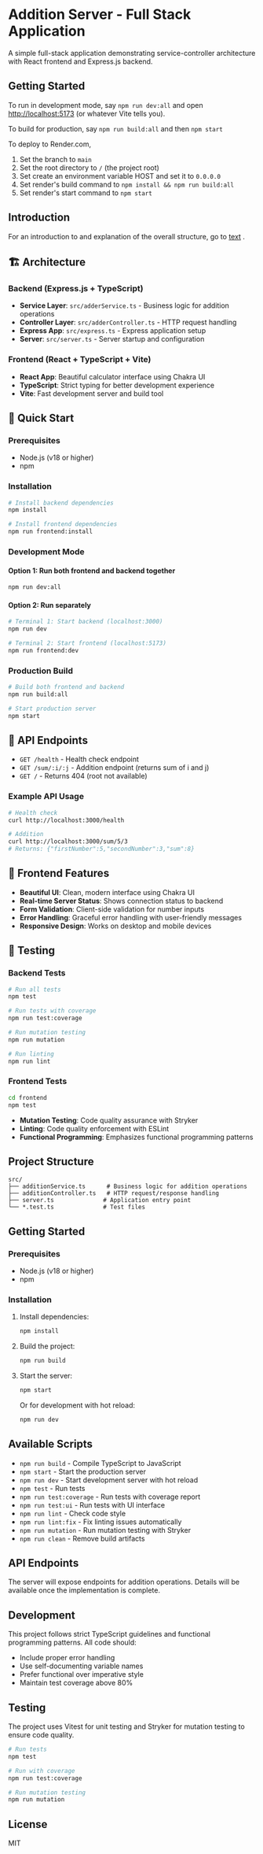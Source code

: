# Addition Server - Full Stack Application

A simple full-stack application demonstrating service-controller architecture with React frontend and Express.js backend.

## Getting Started

To run in development mode, say `npm run dev:all` and open [http://localhost:5173](http://localhost:5173) (or whatever Vite tells you).

To build for production, say `npm run build:all` and then `npm start`

To deploy to Render.com,
1. Set the branch to `main`
2. Set the root directory to `/` (the project root)
3. Set create an environment variable HOST and set it to `0.0.0.0`
4. Set render's build command to `npm install && npm run build:all`
5. Set render's start command to `npm start`

## Introduction

For an introduction to and explanation of the overall structure, go to [text](https://docs.google.com/document/d/1twG6vNyQ5K2-l73YbaDWXGivGXS0AvKObkN_c2AAtjM/edit?pli=1&tab=t.0#heading=h.bk1yda9o0cmi) .

## 🏗️ Architecture

### Backend (Express.js + TypeScript)
- **Service Layer**: `src/adderService.ts` - Business logic for addition operations
- **Controller Layer**: `src/adderController.ts` - HTTP request handling
- **Express App**: `src/express.ts` - Express application setup
- **Server**: `src/server.ts` - Server startup and configuration

### Frontend (React + TypeScript + Vite)
- **React App**: Beautiful calculator interface using Chakra UI
- **TypeScript**: Strict typing for better development experience
- **Vite**: Fast development server and build tool

## 🚀 Quick Start

### Prerequisites
- Node.js (v18 or higher)
- npm

### Installation
```bash
# Install backend dependencies
npm install

# Install frontend dependencies
npm run frontend:install
```

### Development Mode

#### Option 1: Run both frontend and backend together
```bash
npm run dev:all
```

#### Option 2: Run separately
```bash
# Terminal 1: Start backend (localhost:3000)
npm run dev

# Terminal 2: Start frontend (localhost:5173)
npm run frontend:dev
```

### Production Build
```bash
# Build both frontend and backend
npm run build:all

# Start production server
npm start
```

## 📡 API Endpoints

- `GET /health` - Health check endpoint
- `GET /sum/:i/:j` - Addition endpoint (returns sum of i and j)
- `GET /` - Returns 404 (root not available)

### Example API Usage
```bash
# Health check
curl http://localhost:3000/health

# Addition
curl http://localhost:3000/sum/5/3
# Returns: {"firstNumber":5,"secondNumber":3,"sum":8}
```

## 🎨 Frontend Features

- **Beautiful UI**: Clean, modern interface using Chakra UI
- **Real-time Server Status**: Shows connection status to backend
- **Form Validation**: Client-side validation for number inputs
- **Error Handling**: Graceful error handling with user-friendly messages
- **Responsive Design**: Works on desktop and mobile devices

## 🧪 Testing

### Backend Tests
```bash
# Run all tests
npm test

# Run tests with coverage
npm run test:coverage

# Run mutation testing
npm run mutation

# Run linting
npm run lint
```

### Frontend Tests
```bash
cd frontend
npm test
```
- **Mutation Testing**: Code quality assurance with Stryker
- **Linting**: Code quality enforcement with ESLint
- **Functional Programming**: Emphasizes functional programming patterns

## Project Structure

```
src/
├── additionService.ts      # Business logic for addition operations
├── additionController.ts   # HTTP request/response handling
├── server.ts              # Application entry point
└── *.test.ts              # Test files
```

## Getting Started

### Prerequisites

- Node.js (v18 or higher)
- npm

### Installation

1. Install dependencies:
   ```bash
   npm install
   ```

2. Build the project:
   ```bash
   npm run build
   ```

3. Start the server:
   ```bash
   npm start
   ```

   Or for development with hot reload:
   ```bash
   npm run dev
   ```

## Available Scripts

- `npm run build` - Compile TypeScript to JavaScript
- `npm start` - Start the production server
- `npm run dev` - Start development server with hot reload
- `npm test` - Run tests
- `npm run test:coverage` - Run tests with coverage report
- `npm run test:ui` - Run tests with UI interface
- `npm run lint` - Check code style
- `npm run lint:fix` - Fix linting issues automatically
- `npm run mutation` - Run mutation testing with Stryker
- `npm run clean` - Remove build artifacts

## API Endpoints

The server will expose endpoints for addition operations. Details will be available once the implementation is complete.

## Development

This project follows strict TypeScript guidelines and functional programming patterns. All code should:

- Include proper error handling
- Use self-documenting variable names
- Prefer functional over imperative style
- Maintain test coverage above 80%

## Testing

The project uses Vitest for unit testing and Stryker for mutation testing to ensure code quality.

```bash
# Run tests
npm test

# Run with coverage
npm run test:coverage

# Run mutation testing
npm run mutation
```

## License

MIT
